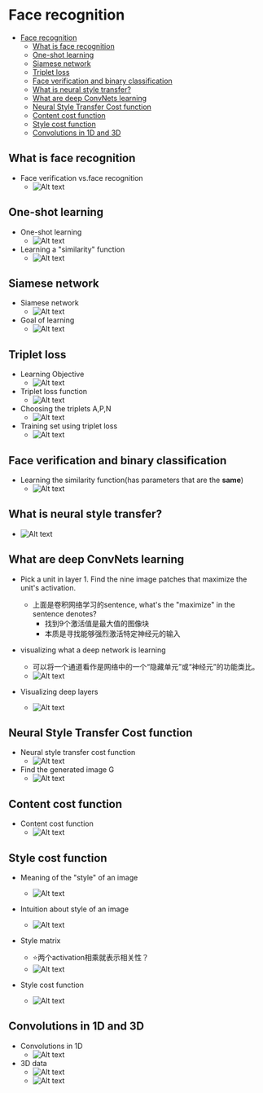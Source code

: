 # Face recognition

- [Face recognition](#face-recognition)
  - [What is face recognition](#what-is-face-recognition)
  - [One-shot learning](#one-shot-learning)
  - [Siamese network](#siamese-network)
  - [Triplet loss](#triplet-loss)
  - [Face verification and binary classification](#face-verification-and-binary-classification)
  - [What is neural style transfer?](#what-is-neural-style-transfer)
  - [What are deep ConvNets learning](#what-are-deep-convnets-learning)
  - [Neural Style Transfer Cost function](#neural-style-transfer-cost-function)
  - [Content cost function](#content-cost-function)
  - [Style cost function](#style-cost-function)
  - [Convolutions in 1D and 3D](#convolutions-in-1d-and-3d)

## What is face recognition

- Face verification vs.face recognition
  - ![Alt text](images/image-235.png)

## One-shot learning

- One-shot learning
  - ![Alt text](images/image-236.png)
- Learning a "similarity" function
  - ![Alt text](images/image-237.png)

## Siamese network

- Siamese network
  - ![Alt text](images/image-238.png)
- Goal of learning
  - ![Alt text](images/image-239.png)

## Triplet loss

- Learning Objective
  - ![Alt text](images/image-240.png)
- Triplet loss function
  - ![Alt text](images/image-241.png)
- Choosing the triplets A,P,N
  - ![Alt text](images/image-242.png)
- Training set using triplet loss
  - ![Alt text](images/image-243.png)

## Face verification and binary classification

- Learning the similarity function(has parameters that are the **same**)
  - ![Alt text](images/image-244.png)

## What is neural style transfer?

- ![Alt text](images/image-245.png)

## What are deep ConvNets learning

- Pick a unit in layer 1. Find the nine image patches that maximize the unit's activation.
  - 上面是卷积网络学习的sentence, what's the "maximize" in the sentence denotes?
    - 找到9个激活值是最大值的图像块
    - 本质是寻找能够强烈激活特定神经元的输入

- visualizing what a deep network is learning
  - 可以将一个通道看作是网络中的一个“隐藏单元”或“神经元”的功能类比。
  - ![Alt text](images/image-246.png)
- Visualizing deep layers
  - ![Alt text](images/image-247.png)

## Neural Style Transfer Cost function

- Neural style transfer cost function
  - ![Alt text](images/image-248.png)
- Find the generated image G
  - ![Alt text](images/image-249.png)

## Content cost function

- Content cost function
  - ![Alt text](images/image-250.png)

## Style cost function

- Meaning of the "style"  of an image
  - ![Alt text](images/image-252-1.png)

- Intuition about style of an image
   - ![Alt text](images/image-251.png)
 - Style matrix
   - ⭐两个activation相乘就表示相关性？
   - ![Alt text](images/image-254-1.png)
 - Style cost function
   - ![Alt text](images/image-255-1.png)

## Convolutions in 1D and 3D

- Convolutions in 1D
  - ![Alt text](images/image-256-1.png)
- 3D data
  - ![Alt text](images/image-257-1.png)
  - ![Alt text](images/image-258-1.png)